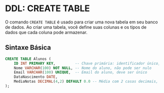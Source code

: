 # DDL: CREATE TABLE

O comando `CREATE TABLE` é usado para criar uma nova tabela em seu banco de dados.
Ao criar uma tabela, você define suas colunas e os tipos de dados que cada coluna pode armazenar.

## Sintaxe Básica

```sql
CREATE TABLE Alunos (
    ID INT PRIMARY KEY,         -- Chave primária: identificador único, não nulo
    Nome VARCHAR(100) NOT NULL, -- Nome do aluno, não pode ser nulo
    Email VARCHAR(100) UNIQUE,  -- Email do aluno, deve ser único
    DataNascimento DATE,
    MediaNotas DECIMAL(4,2) DEFAULT 0.0 -- Média com 2 casas decimais, valor padrão 0.0
);
